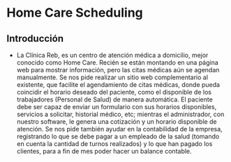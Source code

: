 # Home Care Scheduling
## Introducción
- La Clínica Reb, es un centro de atención médica a domicilio, mejor conocido como Home Care. Recién se están montando en una página web para mostrar información, pero las citas médicas aún se agendan manualmente. Se nos pide realizar un sitio web complementario al existente, que facilite el agendamiento de citas médicas, donde pueda coincidir el horario deseado del paciente, como el disponible de los trabajadores (Personal de Salud) de manera automática. El paciente debe ser capaz de enviar un formulario con sus horarios disponibles, servicios a solicitar, historial médico, etc; mientras el administrador, con nuestro software, le genera una cotización y un horario disponible de atención. Se nos pide también ayudar en la contabilidad de la empresa, registrando lo que se debe pagar a un empleado de la salud (tomando en cuenta la cantidad de turnos realizados) y lo que han pagado los clientes, para a fin de mes poder hacer un balance contable.